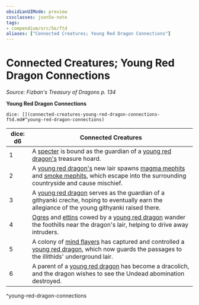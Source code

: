 ```yaml
---
obsidianUIMode: preview
cssclasses: json5e-note
tags:
- compendium/src/5e/ftd
aliases: ["Connected Creatures; Young Red Dragon Connections"]
---
```

# Connected Creatures; Young Red Dragon Connections
*Source: Fizban's Treasury of Dragons p. 134* 

**Young Red Dragon Connections**

`dice: [](connected-creatures-young-red-dragon-connections-ftd.md#^young-red-dragon-connections)`

| dice: d6 | Connected Creatures |
|----------|---------------------|
| 1 | A [specter](/Systems/5e/bestiary/undead/specter.md) is bound as the guardian of a [young red dragon's](/Systems/5e/bestiary/dragon/young-red-dragon.md) treasure hoard. |
| 2 | A [young red dragon's](/Systems/5e/bestiary/dragon/young-red-dragon.md) new lair spawns [magma mephits](/Systems/5e/bestiary/elemental/magma-mephit.md) and [smoke mephits](/Systems/5e/bestiary/elemental/smoke-mephit.md), which escape into the surrounding countryside and cause mischief. |
| 3 | A [young red dragon](/Systems/5e/bestiary/dragon/young-red-dragon.md) serves as the guardian of a githyanki creche, hoping to eventually earn the allegiance of the young githyanki raised there. |
| 4 | [Ogres](/Systems/5e/bestiary/giant/ogre.md) and [ettins](/Systems/5e/bestiary/giant/ettin.md) cowed by a [young red dragon](/Systems/5e/bestiary/dragon/young-red-dragon.md) wander the foothills near the dragon's lair, helping to drive away intruders. |
| 5 | A colony of [mind flayers](/Systems/5e/bestiary/aberration/mind-flayer.md) has captured and controlled a [young red dragon](/Systems/5e/bestiary/dragon/young-red-dragon.md), which now guards the passages to the illithids' underground lair. |
| 6 | A parent of a [young red dragon](/Systems/5e/bestiary/dragon/young-red-dragon.md) has become a dracolich, and the dragon wishes to see the Undead abomination destroyed. |
^young-red-dragon-connections